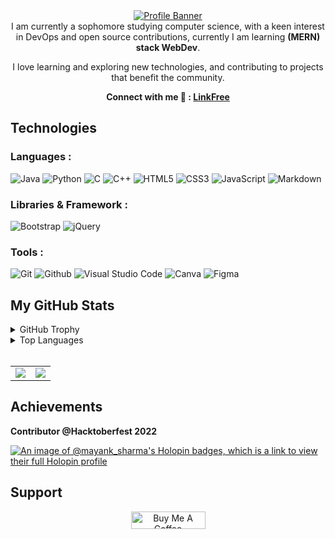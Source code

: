 <div align="center">
<a href="https://linkfree.io/Mayank-Sharma17"><img src="https://github.com/Mayank-Sharma17/Mayank-Sharma17/assets/113251342/60396e69-cebe-4929-abe2-1188e34d40a4" alt="Profile Banner"></a>
</div>

<div align="center">
I am currently a sophomore studying computer science, with a keen interest in DevOps and open source contributions, currently I am learning <strong>(MERN) stack WebDev</strong>.
 
I love learning and exploring new technologies, and contributing to projects that benefit the community.
 
<strong>Connect with me 🔗 : [LinkFree](https://linkfree.io/Mayank-Sharma17)</strong>
</div>

## Technologies 
### Languages :
![Java](https://img.shields.io/badge/-Java-important?style=for-the-badge&logo=openjdk&logoColor=white)
![Python](https://img.shields.io/badge/Python-3670A0?style=for-the-badge&logo=python&logoColor=ffdd54)
![C](https://img.shields.io/badge/c-%2300599C.svg?&style=for-the-badge&logo=c&logoColor=white)
![C++](https://img.shields.io/badge/c++-%2300599C.svg?&style=for-the-badge&logo=c%2B%2B&ogoColor=white)
![HTML5](https://img.shields.io/badge/HTML5-E34F26?style=for-the-badge&logo=html5&logoColor=white)
![CSS3](https://img.shields.io/badge/CSS3-1572B6?style=for-the-badge&logo=css3&logoColor=white)
![JavaScript](https://img.shields.io/badge/JavaScript-%23323330.svg?style=for-the-badge&logo=javascript&logoColor=%23F7DF1E)
![Markdown](https://img.shields.io/badge/Markdown-343a40?style=for-the-badge&logo=markdown&logoColor=white)

### Libraries & Framework :
![Bootstrap](https://img.shields.io/badge/-Bootstrap-712cf9?style=for-the-badge&logo=bootstrap&logoColor=white)
![jQuery](https://img.shields.io/badge/-jQuery-blue?style=for-the-badge&logo=jquery&logoColor=white)

### Tools :
![Git](https://img.shields.io/badge/Git-E44C30?style=for-the-badge&logo=git&logoColor=white)
![Github](https://img.shields.io/badge/GitHub-100000?style=for-the-badge&logo=github&logoColor=white)
![Visual Studio Code](https://img.shields.io/badge/Visual%20Studio%20Code-informational?style=for-the-badge&logo=visual-studio-code&logoColor=white)
![Canva](https://img.shields.io/badge/Canva-blue?style=for-the-badge&logo=Canva&logoColor=white)
![Figma](https://img.shields.io/badge/Figma-a259ff?style=for-the-badge&logo=Figma&logoColor=white)

## My GitHub Stats
<details>
 <summary>GitHub Trophy</summary>
 <br>
 <div align="center">

 [![trophy](https://github-profile-trophy.vercel.app/?username=Mayank-Sharma17&theme=onestar&row=1&column=7)](https://github.com/ryo-ma/github-profile-trophy)

 </div>

</details>
<details>
 <summary>Top Languages</summary>
 
 <div align="center">

 [![Top Langs](https://github-readme-stats.vercel.app/api/top-langs/?username=Mayank-Sharma17&layout=compact&bg_color=0c1014&text_color=ffffff&title_color=a8a8a8&&langs_count=10)](https://github.com/anuraghazra/github-readme-stats)

 </div>

</details>
<br>
<table>
  <tr>
    <td><a href="https://github.com/anuraghazra/github-readme-stats"><img src="https://github-readme-stats.vercel.app/api?username=Mayank-Sharma17&show_icons=true&theme=gotham&hide_border=true"/></a></td>
    <td><a href="https://git.io/streak-stats"><img src="https://streak-stats.demolab.com/?user=Mayank-Sharma17&theme=gotham&hide_border=true"/></a></td>
  </tr>
</table>

## Achievements

**Contributor @Hacktoberfest 2022**

[![An image of @mayank_sharma's Holopin badges, which is a link to view their full Holopin profile](https://holopin.me/mayank_sharma)](https://holopin.io/@mayank_sharma)

## Support
<div align="center">
  <a href="https://www.buymeacoffee.com/mayank17" target="_blank"><img src="https://cdn.buymeacoffee.com/buttons/default-yellow.png" alt="Buy Me A Coffee" height="28" width="119"></a>
</div>

